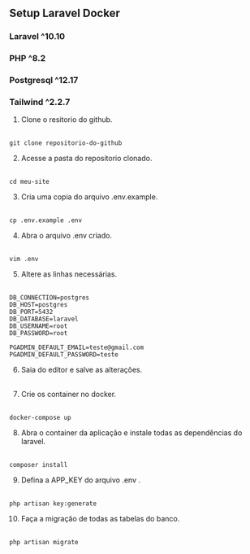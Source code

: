 ## Setup Laravel Docker

### Laravel ^10.10
### PHP ^8.2
### Postgresql ^12.17
### Tailwind ^2.2.7

1. Clone o resitorio do github.</br></br>
```
git clone repositorio-do-github
```

2. Acesse a pasta do repositorio clonado.</br></br>
```
cd meu-site
```

3. Cria uma copia do arquivo .env.example.</br></br>
```
cp .env.example .env
```

4. Abra o arquivo .env criado.</br></br>
```
vim .env
```

5. Altere as linhas necessárias.</br></br>
```
DB_CONNECTION=postgres
DB_HOST=postgres
DB_PORT=5432
DB_DATABASE=laravel
DB_USERNAME=root
DB_PASSWORD=root

PGADMIN_DEFAULT_EMAIL=teste@gmail.com
PGADMIN_DEFAULT_PASSWORD=teste
```

6. Saia do editor e salve as alterações.</br></br>

7. Crie os container no docker.</br></br>
```
docker-compose up
```

8. Abra o container da aplicação e instale todas as dependências do laravel.</br></br>
```
composer install
```

9. Defina a APP_KEY do arquivo .env .</br></br>
```
php artisan key:generate
```

10. Faça a migração de todas as tabelas do banco.</br></br>
```
php artisan migrate
```
